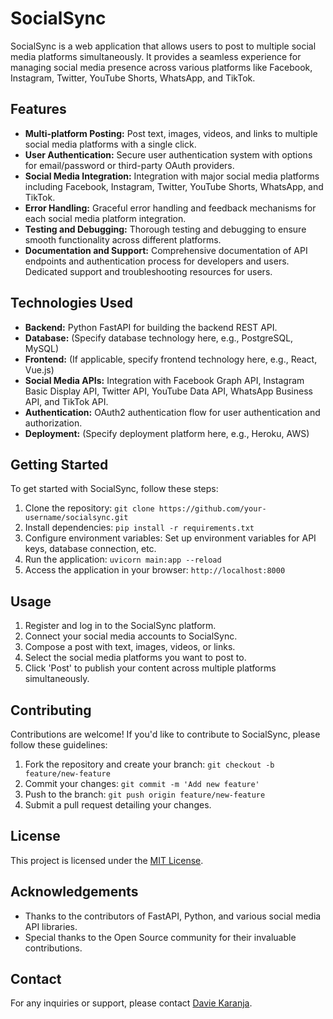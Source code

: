 # SocialSync

SocialSync is a web application that allows users to post to multiple social media platforms simultaneously. It provides a seamless experience for managing social media presence across various platforms like Facebook, Instagram, Twitter, YouTube Shorts, WhatsApp, and TikTok.

## Features

- **Multi-platform Posting:** Post text, images, videos, and links to multiple social media platforms with a single click.
- **User Authentication:** Secure user authentication system with options for email/password or third-party OAuth providers.
- **Social Media Integration:** Integration with major social media platforms including Facebook, Instagram, Twitter, YouTube Shorts, WhatsApp, and TikTok.
- **Error Handling:** Graceful error handling and feedback mechanisms for each social media platform integration.
- **Testing and Debugging:** Thorough testing and debugging to ensure smooth functionality across different platforms.
- **Documentation and Support:** Comprehensive documentation of API endpoints and authentication process for developers and users. Dedicated support and troubleshooting resources for users.

## Technologies Used

- **Backend:** Python FastAPI for building the backend REST API.
- **Database:** (Specify database technology here, e.g., PostgreSQL, MySQL)
- **Frontend:** (If applicable, specify frontend technology here, e.g., React, Vue.js)
- **Social Media APIs:** Integration with Facebook Graph API, Instagram Basic Display API, Twitter API, YouTube Data API, WhatsApp Business API, and TikTok API.
- **Authentication:** OAuth2 authentication flow for user authentication and authorization.
- **Deployment:** (Specify deployment platform here, e.g., Heroku, AWS)

## Getting Started

To get started with SocialSync, follow these steps:

1. Clone the repository: `git clone https://github.com/your-username/socialsync.git`
2. Install dependencies: `pip install -r requirements.txt`
3. Configure environment variables: Set up environment variables for API keys, database connection, etc.
4. Run the application: `uvicorn main:app --reload`
5. Access the application in your browser: `http://localhost:8000`

## Usage

1. Register and log in to the SocialSync platform.
2. Connect your social media accounts to SocialSync.
3. Compose a post with text, images, videos, or links.
4. Select the social media platforms you want to post to.
5. Click 'Post' to publish your content across multiple platforms simultaneously.

## Contributing

Contributions are welcome! If you'd like to contribute to SocialSync, please follow these guidelines:

1. Fork the repository and create your branch: `git checkout -b feature/new-feature`
2. Commit your changes: `git commit -m 'Add new feature'`
3. Push to the branch: `git push origin feature/new-feature`
4. Submit a pull request detailing your changes.

## License

This project is licensed under the [MIT License](LICENSE).

## Acknowledgements

- Thanks to the contributors of FastAPI, Python, and various social media API libraries.
- Special thanks to the Open Source community for their invaluable contributions.

## Contact

For any inquiries or support, please contact [Davie Karanja](mailto:oonlinegigz@gmail.com).
